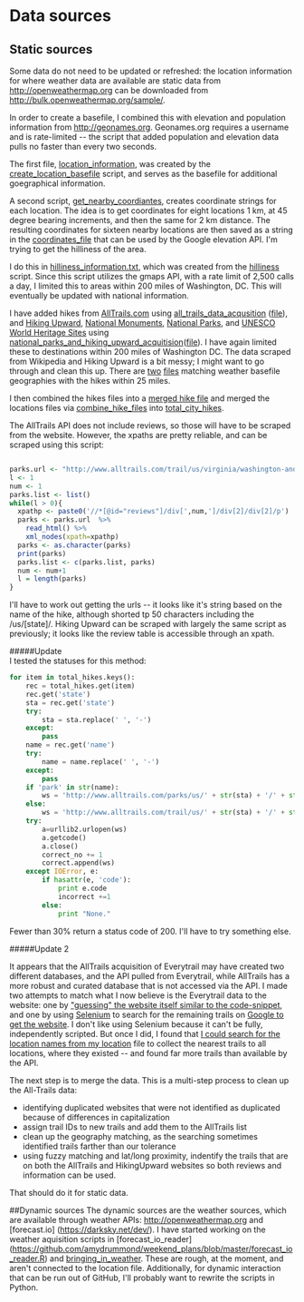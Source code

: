 # Data sources
## Static sources
Some data do not need to be updated or refreshed: the location information for where weather data are available are static data from
http://openweathermap.org can be downloaded from http://bulk.openweathermap.org/sample/. 

In order to create a basefile, I combined this with elevation and population information from http://geonames.org. Geonames.org requires a username and is rate-limited -- the script that added population and elevation data pulls no faster than every two seconds.

The first file, [location_information](https://raw.githubusercontent.com/amydrummond/weekend_plans/master/data_sources/location_information.txt), was created by the [create_location_basefile](https://github.com/amydrummond/weekend_plans/blob/master/create_location_basefile.R) script, and serves as the basefile for additional goegraphical information.

A second script, [get_nearby_coordiantes](https://github.com/amydrummond/weekend_plans/blob/master/get_nearby_coordinates.py), creates coordinate strings for each location. The idea is to get coordinates for eight locations 1 km, at 45 degree bearing increments, and then the same for 2 km distance. The resulting coordinates for sixteen nearby locations are then saved as a string in the [coordinates_file](https://raw.githubusercontent.com/amydrummond/weekend_plans/master/data_sources/coordinates_file.txt) that can be used by the Google elevation API. I'm trying to get the hilliness of the area. 

I do this in [hilliness_information.txt](https://raw.githubusercontent.com/amydrummond/weekend_plans/master/data_sources/hilliness_information.txt), which was created from the [hilliness](https://github.com/amydrummond/weekend_plans/blob/master/hilliness.R) script. Since this script utilizes the gmaps API, with a rate limit of 2,500 calls a day, I limited this to areas within 200 miles of Washington, DC. This will eventually be updated with national information.

I have added hikes from [AllTrails.com](http://www.alltrails.com/) using [all_trails_data_acqusition](https://github.com/amydrummond/weekend_plans/blob/master/all_trails_data_acquisition.py) ([file](https://github.com/amydrummond/weekend_plans/blob/master/data_sources/hike_file.json)), and [Hiking Upward](http://www.hikingupward.com/), [National Monuments](https://en.wikipedia.org/wiki/List_of_National_Monuments_of_the_United_States), [National Parks](https://en.wikipedia.org/wiki/List_of_national_parks_of_the_United_States), and [UNESCO World Heritage Sites](https://en.wikipedia.org/wiki/List_of_World_Heritage_Sites_in_the_Americas) using [national_parks_and_hiking_upward_acquitision](https://github.com/amydrummond/weekend_plans/blob/master/national_parks_and_hiking_upward_acquisition.R)([file](https://raw.githubusercontent.com/amydrummond/weekend_plans/master/data_sources/added_total_hikes.json)).  I have again limited these to destinations within 200 miles of Washington DC. The data scraped from Wikipedia and Hiking Upward is a bit messy; I might want to go through and clean this up. There are [two](https://raw.githubusercontent.com/amydrummond/weekend_plans/master/data_sources/added_city_hikes.json) [files](https://raw.githubusercontent.com/amydrummond/weekend_plans/master/data_sources/added_city_hikes.json) matching weather basefile geographies with the hikes within 25 miles. 

I then combined the hikes files into a [merged hike file](https://raw.githubusercontent.com/amydrummond/weekend_plans/master/data_sources/merged_hike_file.json) and merged the locations files via [combine_hike_files](https://github.com/amydrummond/weekend_plans/blob/master/combine_hike_files.py) into [total_city_hikes](https://github.com/amydrummond/weekend_plans/blob/master/data_sources/total_city_hikes.json).

The AllTrails API does not include reviews, so those will have to be scraped from the website. However, the xpaths are pretty reliable, and can be scraped using this script:  
```R

parks.url <- "http://www.alltrails.com/trail/us/virginia/washington-and-old-dominion-trail-wod"
l <- 1
num <- 1
parks.list <- list()
while(l > 0){
  xpathp <- paste0('//*[@id="reviews"]/div[',num,']/div[2]/div[2]/p')
  parks <- parks.url  %>%
    read_html() %>%
    xml_nodes(xpath=xpathp)
  parks <- as.character(parks)
  print(parks)
  parks.list <- c(parks.list, parks)
  num <- num+1
  l = length(parks)
}
```
I'll have to work out getting the urls -- it looks like it's string based on the name of the hike, although shorted tp 50 characters including the /us/[state]/. Hiking Upward can be scraped with largely the same script as previously; it looks like the review table is accessible through an xpath.

#####Update    
I tested the statuses for this method:
```python
for item in total_hikes.keys():
	rec = total_hikes.get(item)
	rec.get('state')
	sta = rec.get('state')
	try:
		sta = sta.replace(' ', '-')
	except:
		pass
	name = rec.get('name')
	try:
		name = name.replace(' ', '-')
	except:
		pass
	if 'park' in str(name):
		ws = 'http://www.alltrails.com/parks/us/' + str(sta) + '/' + str(name)
	else:
		ws = 'http://www.alltrails.com/trail/us/' + str(sta) + '/' + str(name)
	try:
		a=urllib2.urlopen(ws)
		a.getcode()
		a.close()
		correct_no += 1
		correct.append(ws)
	except IOError, e:
		if hasattr(e, 'code'):
			print e.code
			incorrect +=1
		else:
			print "None."
 ```
Fewer than 30% return a status code of 200.  I'll have to try something else.  


#####Update 2

It appears that the AllTrails acquisition of Everytrail may have created two different databases, and the API pulled from 
Everytrail, while AllTrails has a more robust and curated database that is not accessed via the API. I made two attempts to
match what I now believe is the Everytrail data to the website: one by ["guessing" the website itself similar to the code-snippet](https://github.com/amydrummond/weekend_plans/blob/master/all_trails_by_guess.py), 
and one by using [Selenium]("http://www.seleniumhq.org/") to search for the remaining trails on [Google to get the website](https://github.com/amydrummond/weekend_plans/blob/c45cb40842dc1555314fb7636ce7bc26ab2804b9/all_trails_selenium_google_trails.py).
I don't like using Selenium because it can't be fully, independently scripted. But once I did, I found that [I could search for the location names from my location](https://github.com/amydrummond/weekend_plans/blob/40f8de64441865396b0469b5c31cc9ad2746c625/selenium_geography_lookup.py) file to collect the nearest trails to all locations, where they existed -- and found far more trails than available by the API. 

The next step is to merge the data. This is a multi-step process to clean up the All-Trails data:
- identifying duplicated websites that were not identified as duplicated because of differences in capitalization
- assign trail IDs to new trails and add them to the AllTrails list
- clean up the geography matching, as the searching sometimes identified trails farther than our tolerance
- using fuzzy matching and lat/long proximity, indentify the trails that are on both the AllTrails and HikingUpward websites so both reviews and information can be used.

That should do it for static data. 

##Dynamic sources
The dynamic sources are the weather sources, which are available through weather APIs: http://openweathermap.org and [forecast.io] (https://darksky.net/dev/). I have started working on the weather aquisition scripts in [forecast_io_reader] (https://github.com/amydrummond/weekend_plans/blob/master/forecast_io_reader.R) and [bringing_in_weather](https://github.com/amydrummond/weekend_plans/blob/master/bringing_in_weather.R). These are rough, at the moment, and aren't connected to the location file. Additionally, for dynamic interaction that can be run out of GitHub, I'll probably want to rewrite the scripts in Python.
